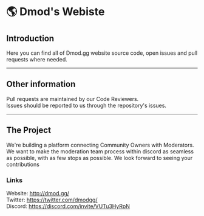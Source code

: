 # 🌎 Dmod's Webiste

## Introduction
Here you can find all of Dmod.gg website source code, open issues and pull requests where needed. 

<hr>

## Other information
Pull requests are maintained by our Code Reviewers. <br>
Issues should be reported to us through the repository's issues. 

<hr>

## The Project 
We're building a platform connecting Community Owners with Moderators. We want to make the moderation team process within discord as seamless as possible, with as few stops as possible. We look forward to seeing your contributions 
### Links 
Website: http://dmod.gg/<br>
Twitter: https://twitter.com/dmodgg/<br>
Discord: https://discord.com/invite/VUTu3HyRpN

